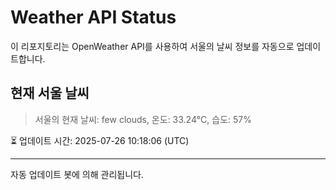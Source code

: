 
# Weather API Status

이 리포지토리는 OpenWeather API를 사용하여 서울의 날씨 정보를 자동으로 업데이트합니다.

## 현재 서울 날씨
> 서울의 현재 날씨: few clouds, 온도: 33.24°C, 습도: 57%

⏳ 업데이트 시간: 2025-07-26 10:18:06 (UTC)

---
자동 업데이트 봇에 의해 관리됩니다.
